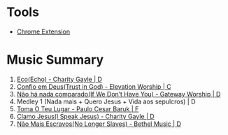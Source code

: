 # Tools
* [Chrome Extension](https://chromewebstore.google.com/detail/transpose-%E2%96%B2%E2%96%BC-pitch-%E2%96%B9-spee/ioimlbgefgadofblnajllknopjboejda?pli=1)
# Music Summary

1. [Eco(Echo) - Charity Gayle | D](Eco(Echo)-CharityGayle-D.md)
2. [Confio em Deus(Trust in God) - Elevation Worship | C](ConfioEmDeus(TrustInGod)-ElevationWorship-C.md)
3. [Não há nada comparado(If We Don’t Have You) - Gateway Worship | D](NãoHáNadaComparado(IfWeDon’tHaveYou)-GatewayWorship-D.md)
4. Medley 1 (Nada mais + Quero Jesus + Vida aos sepulcros) | D
5. [Toma O Teu Lugar - Paulo Cesar Baruk | F](TomaOTeuLugar-PauloCesarBaruk-F.md)
6. [Clamo Jesus(I Speak Jesus) - Charity Gayle | D](ClamoJesus(ISpeakJesus)-CharityGayle-D.md)
7. [Não Mais Escravos(No Longer Slaves) - Bethel Music | D](NãoMaisEscravos(NoLongerSlaves)-BethelMusic-D.md)